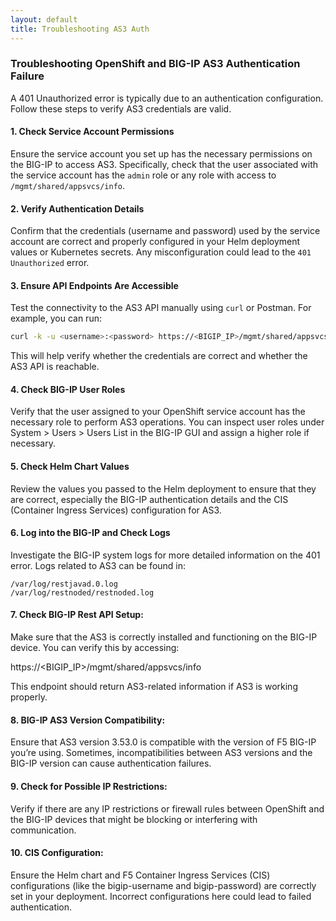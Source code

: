 ```yaml
---
layout: default
title: Troubleshooting AS3 Auth
---
```


### Troubleshooting OpenShift and BIG-IP AS3 Authentication Failure

A 401 Unauthorized error is typically due to an authentication configuration. Follow these steps to verify AS3 credentials are valid. 

#### 1. Check Service Account Permissions
Ensure the service account you set up has the necessary permissions on the BIG-IP to access AS3. Specifically, check that the user associated with the service account has the `admin` role or any role with access to `/mgmt/shared/appsvcs/info`.

#### 2. Verify Authentication Details
Confirm that the credentials (username and password) used by the service account are correct and properly configured in your Helm deployment values or Kubernetes secrets. Any misconfiguration could lead to the `401 Unauthorized` error.

#### 3. Ensure API Endpoints Are Accessible
Test the connectivity to the AS3 API manually using `curl` or Postman. For example, you can run:

```bash
curl -k -u <username>:<password> https://<BIGIP_IP>/mgmt/shared/appsvcs/info
```

This will help verify whether the credentials are correct and whether the AS3 API is reachable.

#### 4. Check BIG-IP User Roles
Verify that the user assigned to your OpenShift service account has the necessary role to perform AS3 operations. You can inspect user roles under System > Users > Users List in the BIG-IP GUI and assign a higher role if necessary.

#### 5. Check Helm Chart Values

Review the values you passed to the Helm deployment to ensure that they are correct, especially the BIG-IP authentication details and the CIS (Container Ingress Services) configuration for AS3.

#### 6. Log into the BIG-IP and Check Logs

Investigate the BIG-IP system logs for more detailed information on the 401 error. Logs related to AS3 can be found in:

    /var/log/restjavad.0.log
    /var/log/restnoded/restnoded.log

#### 7. Check BIG-IP Rest API Setup:

Make sure that the AS3 is correctly installed and functioning on the BIG-IP device. You can verify this by accessing:

https://<BIGIP_IP>/mgmt/shared/appsvcs/info

This endpoint should return AS3-related information if AS3 is working properly.

#### 8. BIG-IP AS3 Version Compatibility:

Ensure that AS3 version 3.53.0 is compatible with the version of F5 BIG-IP you’re using. Sometimes, incompatibilities between AS3 versions and the BIG-IP version can cause authentication failures.

#### 9. Check for Possible IP Restrictions:

Verify if there are any IP restrictions or firewall rules between OpenShift and the BIG-IP devices that might be blocking or interfering with communication.

#### 10. CIS Configuration:

Ensure the Helm chart and F5 Container Ingress Services (CIS) configurations (like the bigip-username and bigip-password) are correctly set in your deployment. Incorrect configurations here could lead to failed authentication.